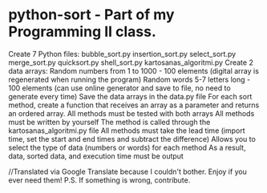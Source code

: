 # python-sort - Part of my Programming II class.

Create 7 Python files:
	bubble_sort.py
	insertion_sort.py
	select_sort.py
	merge_sort.py
	quicksort.py
	shell_sort.py
	kartosanas_algoritmi.py
Create 2 data arrays:
	Random numbers from 1 to 1000 - 100 elements (digital array is regenerated when running the program)
	Random words 5-7 letters long - 100 elements (can use online generator and save to file, no need to generate every time)
Save the data arrays in the data.py file
For each sort method, create a function that receives an array as a parameter and returns an ordered array.
All methods must be tested with both arrays
All methods must be written by yourself
The method is called through the kartosanas_algoritmi.py file
All methods must take the lead time (import time, set the start and end times and subtract the difference)
Allows you to select the type of data (numbers or words) for each method
As a result, data, sorted data, and execution time must be output

//Translated via Google Translate because I couldn't bother.
Enjoy if you ever need them!
P.S. If something is wrong, contribute.
